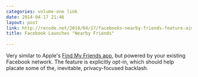 ```yaml
---
categories: volume-one link
date: 2014-04-17 21:46
layout: post
link: http://recode.net/2014/04/17/facebooks-nearby-friends-feature-aims-for-more-offline-hook-ups/
title: Facebook Launches "Nearby Friends"
 
---
```



Very similar to Apple's [Find My Friends app](https://www.apple.com/apps/find-my-friends/), but powered by your existing Facebook network. The feature is explicitly opt-in, which should help placate some of the, inevitable, privacy-focused backlash.
